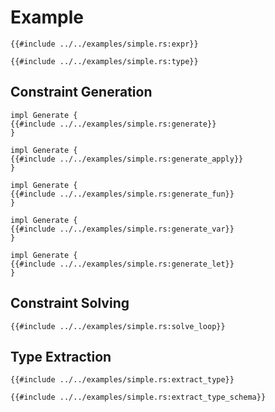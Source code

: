 # Example

```rust,no_run
{{#include ../../examples/simple.rs:expr}}
```
```rust,no_run
{{#include ../../examples/simple.rs:type}}
```

## Constraint Generation

```rust,no_run
impl Generate {
{{#include ../../examples/simple.rs:generate}}
}
```

```rust,no_run
impl Generate {
{{#include ../../examples/simple.rs:generate_apply}}
}
```

```rust,no_run
impl Generate {
{{#include ../../examples/simple.rs:generate_fun}}
}
```

```rust,no_run
impl Generate {
{{#include ../../examples/simple.rs:generate_var}}
}
```

```rust,no_run
impl Generate {
{{#include ../../examples/simple.rs:generate_let}}
}
```

## Constraint Solving

```rust,no_run
{{#include ../../examples/simple.rs:solve_loop}}
```

## Type Extraction

```rust,no_run
{{#include ../../examples/simple.rs:extract_type}}
```

```rust,no_run
{{#include ../../examples/simple.rs:extract_type_schema}}
```
